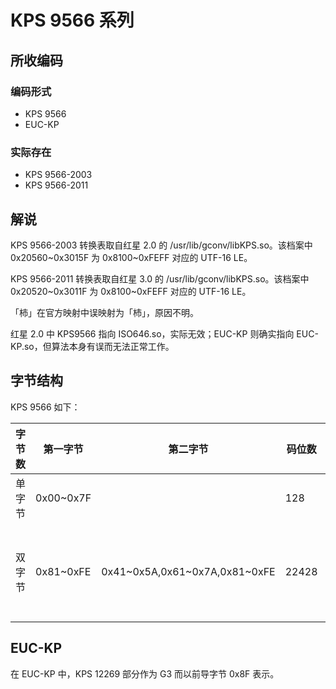 # KPS 9566 系列
## 所收编码
### 编码形式
- KPS 9566
- EUC-KP

### 实际存在
- KPS 9566-2003
- KPS 9566-2011

## 解说
KPS 9566-2003 转换表取自红星 2.0 的 /usr/lib/gconv/libKPS.so。该档案中 0x20560\~0x3015F 为 0x8100~0xFEFF 对应的 UTF-16 LE。

KPS 9566-2011 转换表取自红星 3.0 的 /usr/lib/gconv/libKPS.so。该档案中 0x20520\~0x3011F 为 0x8100~0xFEFF 对应的 UTF-16 LE。

「柿」在官方映射中误映射为「杮」，原因不明。

红星 2.0 中 KPS9566 指向 ISO646.so，实际无效；EUC-KP 则确实指向 EUC-KP.so，但算法本身有误而无法正常工作。

## 字节结构
KPS 9566 如下：

|字节数|第一字节|第二字节|码位数|注释|
|-|-|-|-|-|
|单字节|0x00\~0x7F||128||
|双字节|0x81\~0xFE|0x41\~0x5A,0x61~0x7A,0x81\~0xFE|22428|KPS 9566-2011 中实际使用 20594 个。|

## EUC-KP
在 EUC-KP 中，KPS 12269 部分作为 G3 而以前导字节 0x8F 表示。
